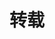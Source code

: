 ---
title: 转载
description: 世界上永不缺少新鲜的智慧
image:

# Badge style
style:
    background: "#675191"
    color: "#fff"
---